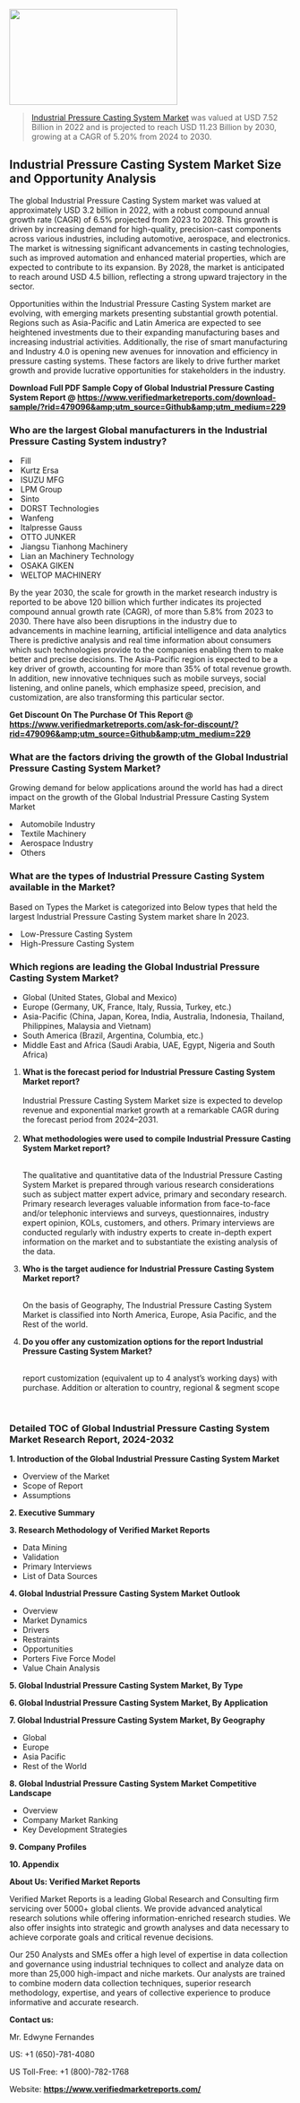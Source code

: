 <img src="https://ffe5etoiles.com/wp-content/uploads/2024/12/MST1-300x171.png" alt="" width="300" height="171" class="alignnone size-medium wp-image-20088" /><blockquote><p><p><a href="https://www.verifiedmarketreports.com/download-sample/?rid=479096&utm_source=Github&utm_medium=229" target="_blank">Industrial Pressure Casting System Market</a> was valued at USD 7.52 Billion in 2022 and is projected to reach USD 11.23 Billion by 2030, growing at a CAGR of 5.20% from 2024 to 2030.</p></blockquote><p><h2>Industrial Pressure Casting System Market Size and Opportunity Analysis</h2><p>The global Industrial Pressure Casting System market was valued at approximately USD 3.2 billion in 2022, with a robust compound annual growth rate (CAGR) of 6.5% projected from 2023 to 2028. This growth is driven by increasing demand for high-quality, precision-cast components across various industries, including automotive, aerospace, and electronics. The market is witnessing significant advancements in casting technologies, such as improved automation and enhanced material properties, which are expected to contribute to its expansion. By 2028, the market is anticipated to reach around USD 4.5 billion, reflecting a strong upward trajectory in the sector.</p><p>Opportunities within the Industrial Pressure Casting System market are evolving, with emerging markets presenting substantial growth potential. Regions such as Asia-Pacific and Latin America are expected to see heightened investments due to their expanding manufacturing bases and increasing industrial activities. Additionally, the rise of smart manufacturing and Industry 4.0 is opening new avenues for innovation and efficiency in pressure casting systems. These factors are likely to drive further market growth and provide lucrative opportunities for stakeholders in the industry.</p></p><p class=""><strong>Download Full PDF Sample Copy of Global Industrial Pressure Casting System Report @ <a href="https://www.verifiedmarketreports.com/download-sample/?rid=479096&amp;utm_source=Github&amp;utm_medium=229" target="_blank">https://www.verifiedmarketreports.com/download-sample/?rid=479096&amp;utm_source=Github&amp;utm_medium=229</a></strong></p><h3 id="" class="">Who are the largest Global manufacturers in the Industrial Pressure Casting System industry?</h3><p><li>Fill</li><li> Kurtz Ersa</li><li> ISUZU MFG</li><li> LPM Group</li><li> Sinto</li><li> DORST Technologies</li><li> Wanfeng</li><li> Italpresse Gauss</li><li> OTTO JUNKER</li><li> Jiangsu Tianhong Machinery</li><li> Lian an Machinery Technology</li><li> OSAKA GIKEN</li><li> WELTOP MACHINERY</li></p><div class=""><div class="" dir="" data-message-author-role="" data-message-id="" data-message-model-slug=""><div class=""><div class=""><div class=""><div class="" dir="" data-message-author-role="" data-message-id="" data-message-model-slug=""><div class=""><div class=""><p>By the year 2030, the scale for growth in the market research industry is reported to be above 120 billion which further indicates its projected compound annual growth rate (CAGR), of more than 5.8% from 2023 to 2030. There have also been disruptions in the industry due to advancements in machine learning, artificial intelligence and data analytics There is predictive analysis and real time information about consumers which such technologies provide to the companies enabling them to make better and precise decisions. The Asia-Pacific region is expected to be a key driver of growth, accounting for more than 35% of total revenue growth. In addition, new innovative techniques such as mobile surveys, social listening, and online panels, which emphasize speed, precision, and customization, are also transforming this particular sector.</p><p><strong>Get Discount On The Purchase Of This Report @&nbsp; <a href="https://www.verifiedmarketreports.com/ask-for-discount/?rid=479096&amp;utm_source=Github&amp;utm_medium=229" target="_blank">https://www.verifiedmarketreports.com/ask-for-discount/?rid=479096&amp;utm_source=Github&amp;utm_medium=229</a></strong></p></div></div></div></div></div></div></div></div><h3 id="" class="">What are the factors driving the growth of the Global Industrial Pressure Casting System Market?</h3><p id="" class="">Growing demand for below applications around the world has had a direct impact on the growth of the Global Industrial Pressure Casting System Market</p><p id="" class=""><li>Automobile Industry</li><li> Textile Machinery</li><li> Aerospace Industry</li><li> Others</li></p><h3 id="" class="">What are the types of Industrial Pressure Casting System available in the Market?</h3><p id="" class="">Based on Types the Market is categorized into Below types that held the largest Industrial Pressure Casting System market share In 2023.</p><p id="" class=""><li>Low-Pressure Casting System</li><li> High-Pressure Casting System</li></p><h3 id="" class="">Which regions are leading the Global Industrial Pressure Casting System Market?</h3><ul><li>Global (United States, Global and Mexico)</li><li>Europe (Germany, UK, France, Italy, Russia, Turkey, etc.)</li><li>Asia-Pacific (China, Japan, Korea, India, Australia, Indonesia, Thailand, Philippines, Malaysia and Vietnam)</li><li>South America (Brazil, Argentina, Columbia, etc.)</li><li>Middle East and Africa (Saudi Arabia, UAE, Egypt, Nigeria and South Africa)</li></ul><p><ol><li><strong>What is the forecast period for Industrial Pressure Casting System Market report?<br /></strong><br /><span data-sheets-root="1" data-sheets-value="{&quot;1&quot;:2,&quot;2&quot;:&quot;XXXX size is expected to develop revenue and exponential market growth at a remarkable CAGR during the forecast period from 2024&ndash;2030.&quot;}" data-sheets-userformat="{&quot;2&quot;:12674,&quot;4&quot;:{&quot;1&quot;:2,&quot;2&quot;:16776960},&quot;10&quot;:2,&quot;11&quot;:0,&quot;15&quot;:&quot;Arial&quot;,&quot;16&quot;:12}">Industrial Pressure Casting System Market size is expected to develop revenue and exponential market growth at a remarkable CAGR during the forecast period from 2024&ndash;2031.</span><br /><br /></li><li><strong>What methodologies were used to compile Industrial Pressure Casting System Market report?<br /><br /></strong><p>The qualitative and quantitative data of the&nbsp;Industrial Pressure Casting System Market is prepared through various research considerations such as subject matter expert advice, primary and secondary research. Primary research leverages valuable information from face-to-face and/or telephonic interviews and surveys, questionnaires, industry expert opinion, KOLs, customers, and others. Primary interviews are conducted regularly with industry experts to create in-depth expert information on the market and to substantiate the existing analysis of the data.&nbsp;</p></li><li><strong>Who is the target audience for Industrial Pressure Casting System Market report?<br /><br /></strong><p>On the basis of Geography, The&nbsp;Industrial Pressure Casting System Market is classified into North America, Europe, Asia Pacific, and the Rest of the world.</p></li><li><strong>Do you offer any customization options for the report Industrial Pressure Casting System Market?<br /><br /></strong><p>report customization (equivalent up to 4 analyst&rsquo;s working days) with purchase. Addition or alteration to country, regional &amp; segment scope</p><p>&nbsp;</p></li></ol></p><h3 id="" class="">Detailed TOC of Global Industrial Pressure Casting System Market Research Report, 2024-2032</h3><p id="" class=""><strong>1. Introduction of the Global Industrial Pressure Casting System Market</strong></p><ul><li>Overview of the Market</li><li>Scope of Report</li><li>Assumptions</li></ul><p id="" class=""><strong>2. Executive Summary</strong></p><p id="" class=""><strong>3. Research Methodology of&nbsp;Verified Market Reports</strong></p><ul><li>Data Mining</li><li>Validation</li><li>Primary Interviews</li><li>List of Data Sources</li></ul><p id="" class=""><strong>4. Global Industrial Pressure Casting System Market Outlook</strong></p><ul><li>Overview</li><li>Market Dynamics</li><li>Drivers</li><li>Restraints</li><li>Opportunities</li><li>Porters Five Force Model</li><li>Value Chain Analysis</li></ul><p id="" class=""><strong>5. Global Industrial Pressure Casting System Market, By&nbsp;Type</strong></p><p id="" class=""><strong>6. Global Industrial Pressure Casting System Market, By Application</strong></p><p id="" class=""><strong>7. Global Industrial Pressure Casting System Market, By Geography</strong></p><ul><li>Global</li><li>Europe</li><li>Asia Pacific</li><li>Rest of the World</li></ul><p id="" class=""><strong>8. Global Industrial Pressure Casting System Market Competitive Landscape</strong></p><ul><li>Overview</li><li>Company Market Ranking</li><li>Key Development Strategies</li></ul><p id="" class=""><strong>9. Company Profiles</strong></p><p id="" class=""><strong>10. Appendix</strong></p><p id="" class=""><strong>About Us: Verified Market Reports</strong></p><p id="" class="">Verified Market Reports is a leading Global Research and Consulting firm servicing over 5000+ global clients. We provide advanced analytical research solutions while offering information-enriched research studies. We also offer insights into strategic and growth analyses and data necessary to achieve corporate goals and critical revenue decisions.</p><p id="" class="">Our 250 Analysts and SMEs offer a high level of expertise in data collection and governance using industrial techniques to collect and analyze data on more than 25,000 high-impact and niche markets. Our analysts are trained to combine modern data collection techniques, superior research methodology, expertise, and years of collective experience to produce informative and accurate research.</p><p id="" class=""><strong>Contact us:</strong></p><p id="" class="">Mr. Edwyne Fernandes</p><p id="" class="">US: +1 (650)-781-4080</p><p id="" class="">US Toll-Free: +1 (800)-782-1768</p><p id="" class="">Website: <a target="" data-test-app-aware-link=""><strong>https://www.verifiedmarketreports.com/</strong></a></p>
